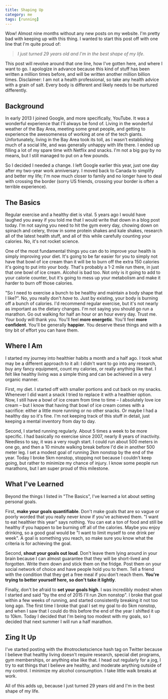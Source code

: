 ```yaml
---           
title: Shaping Up
category: me
tags: [running]
---
```


Wow! Almost nine months without any new posts on my website. I'm pretty bad with keeping up with
this thing. I wanted to start this post off with one line that I'm quite proud of:

> _I just turned 29 years old and I'm in the best shape of my life_.

This post will revolve around that one line, how I've gotten here, and where I want to go. I
apologize in advance because this kind of stuff has been written a million times before, and will
be written another million billion times. Disclaimer: I am not a health professional, so take any
health advice with a grain of salt. Every body is different and likely needs to be nurtured
differently.

## Background

In early 2013 I joined Google, and more specifically, YouTube. It was a wonderful experience that
I'll always be fond of. Living in the wonderful weather of the Bay Area, meeting some great people,
and getting to experience the awesomeness of working at one of the tech giants. Unfortunately,
living in the Bay Area took its toll, as I wasn't establishing much of a social life, and was
generally unhappy with life there. I ended up filling a lot of my spare time with Netflix and
snacks. I'm not a big guy by no means, but I still managed to put on a few pounds.

So I decided I needed a change. I left Google earlier this year, just one day after my two-year
work anniversary. I moved back to Canada to simplify and better my life; I'm now much closer to
family and no longer have to deal with crossing the border (sorry US friends, crossing your border
is often a terrible experience). 

## The Basics

Regular exercise and a healthy diet is vital. 5 years ago I would have laughed you away if you told
me that I would write that down in a blog post today. I'm not saying you need to hit the gym every
day, chowing down on spinach and celery, throw in some protein shakes and kale shakes, research all
of the latest health stuff, and all of this while carefully counting your calories. No, it's not
rocket science.

One of the most fundamental things you can do to improve your health is simply improving your diet.
It's going to be far easier for you to simply not have that bowl of ice cream than it will be to
burn off the extra 150 calories it's going to put into your body. That's probably a 1-2 mile run
there, in just that one bowl of ice cream. Alcohol is bad too. Not only is it going to add to your
calorie counter, but it's going to mess up your metabolism and make it harder to burn off those
calories.

"So I need to exercise a bunch to be healthy and maintain a body shape that I like?". No, you
really don't _have_ to. Just by existing, your body is burning off a bunch of calories. I'd
recommend regular exercise, but it's not nearly as important as the dietary changes. I'm not saying
you should go run a marathon. Go out walking for half an hour or an hour every day. Trust me. Your
body will thank you. You'll feel __more energetic__. You'll feel __more confident__. You'll be
generally __happier__. You deserve these things and with a tiny bit of effort you can have them.

## Where I Am

I started my journey into healthier habits a month and a half ago. I took what may be a different
approach to it all: I didn't want to go into any research, buy any fancy equipment, count my
calories, or really anything like that. I felt like healthy living was a simple thing and can be
achieved in a very organic manner.

First, my diet. I started off with smaller portions and cut back on my snacks. Whenever I did want
a snack I tried to replace it with a healthier option. Now, I still have a bowl of ice cream from
time to time &ndash; I absolutely love ice cream &ndash; but I know that having that bowl of ice
cream comes with a sacrifice: either a little more running or no other snacks. Or maybe I had a
healthy day so it's fine. I'm not keeping track of this stuff in detail, just keeping a mental
inventory from day to day.

Second, I started running regularly. About 5 times a week to be more specific. I had basically no
exercise since 2007, nearly 8 years of inactivity. Needless to say, it was a very rough start. I
could run about 500 meters in one go, and then a 10 minute walking break before I'd die in another
500 meter leg. I set a modest goal of running 2km nonstop by the end of the year. Today I broke 5km
nonstop, stopping not because I couldn't keep going, but rather to minimize my chance of injury. I
know some people run marathons, but I am super proud of this milestone.

## What I've Learned

Beyond the things I listed in "The Basics", I've learned a lot about setting personal goals.

First, __make your goals quantifiable__. Don't make goals that are so vague or poorly worded that
you really never know if you've achieved them. "I want to eat healthier this year" says nothing.
You can eat a ton of food and still be healthy if you happen to be burning off all of the calories.
Maybe you enjoy drinking, so a good goal would be "I want to limit myself to one drink per week".
A goal is something you reach, so make sure you know what the criteria is for achieving the goal.

Second, __shout your goals out loud__. Don't leave them lying around in your brain because I can
almost guarantee that they will be short-lived and forgotten. Write them down and stick them on the
fridge. Post them on your social network of choice and have people hold you to them. Tell a friend
with the condition that they get a free meal if you don't reach them. __You're trying to better
yourself here, so don't take it lightly__.

Finally, don't be afraid to __set your goals high__. I was incredibly modest when I started and
said "by the end of 2015 I'll run 2km nonstop". I broke that goal within a few weeks of running,
and started consistently breaking it not too long ago. The first time I broke that goal I set my
goal to do 5km nonstop, and when I saw that I could do this before the end of the year I shifted it
up to 10km. Today I decided that I'm being too modest with my goals, so I decided that next summer
I will run a half marathon.

## &Sigma;ing It Up

I've started posting with the #notrocketscience hash tag on Twitter because I believe that healthy
living doesn't require research, special diet programs, gym memberships, or anything else like
that. I head out regularly for a jog, I try to eat things that I believe are healthy, and moderate
anything outside of my control. I minimize my alcohol consumption. I take little walk breaks at
work.

All of this adds up, because I just turned 29 years old and I'm in the best shape of my life.
